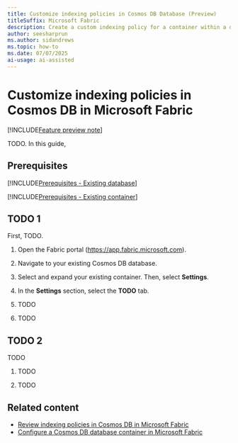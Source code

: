 ```yaml
---
title: Customize indexing policies in Cosmos DB Database (Preview)
titleSuffix: Microsoft Fabric
description: Create a custom indexing policy for a container within a database in Cosmos DB in Microsoft Fabric during the preview.
author: seesharprun
ms.author: sidandrews
ms.topic: how-to
ms.date: 07/07/2025
ai-usage: ai-assisted
---
```


# Customize indexing policies in Cosmos DB in Microsoft Fabric

[!INCLUDE[Feature preview note](../../includes/feature-preview-note.md)]

TODO. In this guide, 

## Prerequisites

[!INCLUDE[Prerequisites - Existing database](includes/prerequisite-existing-database.md)]

[!INCLUDE[Prerequisites - Existing container](includes/prerequisite-existing-container.md)]

## TODO 1

First, TODO.

1. Open the Fabric portal (<https://app.fabric.microsoft.com>).

1. Navigate to your existing Cosmos DB database.

1. Select and expand your existing container. Then, select **Settings**.

1. In the **Settings** section, select the **TODO** tab.

1. TODO

1. TODO

## TODO 2

TODO

1. TODO

1. TODO

## Related content

- [Review indexing policies in Cosmos DB in Microsoft Fabric](indexing-policies.md)
- [Configure a Cosmos DB database container in Microsoft Fabric](how-to-configure-container.md)
